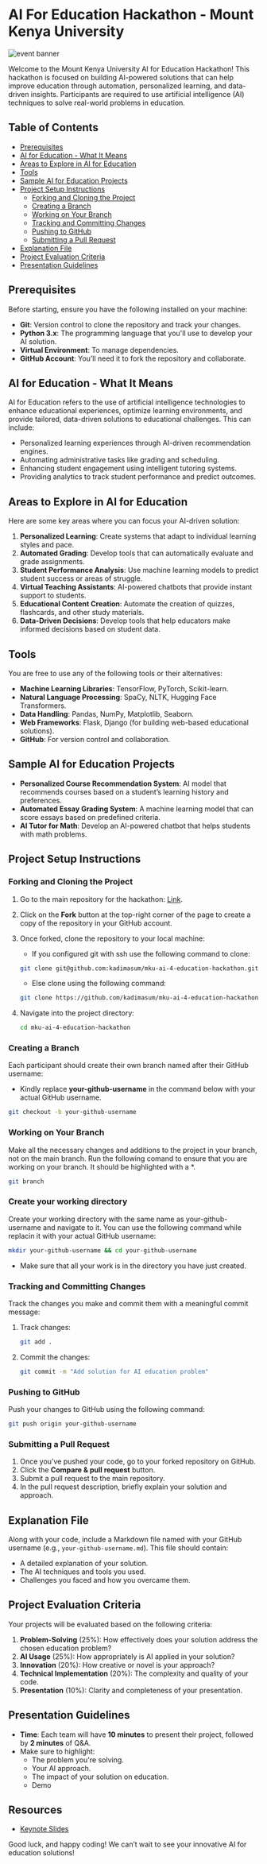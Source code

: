 # AI For Education Hackathon - Mount Kenya University

![event banner](./images/ai4edu.jpeg)

Welcome to the Mount Kenya University AI for Education Hackathon! This hackathon is focused on building AI-powered solutions that can help improve education through automation, personalized learning, and data-driven insights. Participants are required to use artificial intelligence (AI) techniques to solve real-world problems in education.

## Table of Contents
- [Prerequisites](#prerequisites)
- [AI for Education - What It Means](#ai-for-education-what-it-means)
- [Areas to Explore in AI for Education](#areas-to-explore-in-ai-for-education)
- [Tools](#tools)
- [Sample AI for Education Projects](#sample-ai-for-education-projects)
- [Project Setup Instructions](#project-setup-instructions)
  - [Forking and Cloning the Project](#forking-and-cloning-the-project)
  - [Creating a Branch](#creating-a-branch)
  - [Working on Your Branch](#working-on-your-branch)
  - [Tracking and Committing Changes](#tracking-and-committing-changes)
  - [Pushing to GitHub](#pushing-to-github)
  - [Submitting a Pull Request](#submitting-a-pull-request)
- [Explanation File](#explanation-file)
- [Project Evaluation Criteria](#project-evaluation-criteria)
- [Presentation Guidelines](#presentation-guidelines)

## Prerequisites
Before starting, ensure you have the following installed on your machine:
- **Git**: Version control to clone the repository and track your changes.
- **Python 3.x**: The programming language that you'll use to develop your AI solution.
- **Virtual Environment**: To manage dependencies.
- **GitHub Account**: You’ll need it to fork the repository and collaborate.

## AI for Education - What It Means
AI for Education refers to the use of artificial intelligence technologies to enhance educational experiences, optimize learning environments, and provide tailored, data-driven solutions to educational challenges. This can include:
- Personalized learning experiences through AI-driven recommendation engines.
- Automating administrative tasks like grading and scheduling.
- Enhancing student engagement using intelligent tutoring systems.
- Providing analytics to track student performance and predict outcomes.

## Areas to Explore in AI for Education
Here are some key areas where you can focus your AI-driven solution:
1. **Personalized Learning**: Create systems that adapt to individual learning styles and pace.
2. **Automated Grading**: Develop tools that can automatically evaluate and grade assignments.
3. **Student Performance Analysis**: Use machine learning models to predict student success or areas of struggle.
4. **Virtual Teaching Assistants**: AI-powered chatbots that provide instant support to students.
5. **Educational Content Creation**: Automate the creation of quizzes, flashcards, and other study materials.
6. **Data-Driven Decisions**: Develop tools that help educators make informed decisions based on student data.

## Tools
You are free to use any of the following tools or their alternatives:
- **Machine Learning Libraries**: TensorFlow, PyTorch, Scikit-learn.
- **Natural Language Processing**: SpaCy, NLTK, Hugging Face Transformers.
- **Data Handling**: Pandas, NumPy, Matplotlib, Seaborn.
- **Web Frameworks**: Flask, Django (for building web-based educational solutions).
- **GitHub**: For version control and collaboration.

## Sample AI for Education Projects
- **Personalized Course Recommendation System**: AI model that recommends courses based on a student’s learning history and preferences.
- **Automated Essay Grading System**: A machine learning model that can score essays based on predefined criteria.
- **AI Tutor for Math**: Develop an AI-powered chatbot that helps students with math problems.

## Project Setup Instructions

### Forking and Cloning the Project
1. Go to the main repository for the hackathon: [Link](https://github.com/kadimasum/mku-ai-4-education-hackathon).
2. Click on the **Fork** button at the top-right corner of the page to create a copy of the repository in your GitHub account.
3. Once forked, clone the repository to your local machine:

    - If you configured git with ssh use the following command to clone:

   ```bash
   git clone git@github.com:kadimasum/mku-ai-4-education-hackathon.git
   ```
   - Else clone using the following command:
    ```bash
    git clone https://github.com/kadimasum/mku-ai-4-education-hackathon.git
    ```
4. Navigate into the project directory:
   ```bash
   cd mku-ai-4-education-hackathon
   ```

### Creating a Branch
Each participant should create their own branch named after their GitHub username:

- Kindly replace **your-github-username** in the command below with your actual GitHub username.

```bash
git checkout -b your-github-username
```

### Working on Your Branch
Make all the necessary changes and additions to the project in your branch, not on the main branch.
Run the following comand to ensure that you are working on your branch. It should be highlighted with a *.
```bash
git branch
```

### Create your working directory
Create your working directory with the same name as your-github-username and navigate to it. You can use the following command while replacin it with your actual GitHub username:
```bash
mkdir your-github-username && cd your-github-username
```
- Make sure that all your work is in the directory you have just created.

### Tracking and Committing Changes
Track the changes you make and commit them with a meaningful commit message:
1. Track changes:
   ```bash
   git add .
   ```
2. Commit the changes:
   ```bash
   git commit -m "Add solution for AI education problem"
   ```

### Pushing to GitHub
Push your changes to GitHub using the following command:
```bash
git push origin your-github-username
```

### Submitting a Pull Request
1. Once you’ve pushed your code, go to your forked repository on GitHub.
2. Click the **Compare & pull request** button.
3. Submit a pull request to the main repository.
4. In the pull request description, briefly explain your solution and approach.

## Explanation File
Along with your code, include a Markdown file named with your GitHub username (e.g., `your-github-username.md`). This file should contain:
- A detailed explanation of your solution.
- The AI techniques and tools you used.
- Challenges you faced and how you overcame them.

## Project Evaluation Criteria
Your projects will be evaluated based on the following criteria:
1. **Problem-Solving** (25%): How effectively does your solution address the chosen education problem?
2. **AI Usage** (25%): How appropriately is AI applied in your solution?
3. **Innovation** (20%): How creative or novel is your approach?
4. **Technical Implementation** (20%): The complexity and quality of your code.
5. **Presentation** (10%): Clarity and completeness of your presentation.

## Presentation Guidelines
- **Time**: Each team will have **10 minutes** to present their project, followed by **2 minutes** of Q&A.
- Make sure to highlight:
  - The problem you're solving.
  - Your AI approach.
  - The impact of your solution on education.
  - Demo

## Resources
- [Keynote Slides](https://docs.google.com/presentation/d/1rZpK2aX-TwNKWzMUBVHOk1ZSuZi1iOCY9cJNlefQMpM/edit?usp=sharing)

Good luck, and happy coding! We can’t wait to see your innovative AI for education solutions!